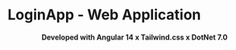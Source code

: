 # LoginApp - Web Application
<p align="center">
 <b>Developed with Angular 14 x Tailwind.css x DotNet 7.0</b>
</p>
 